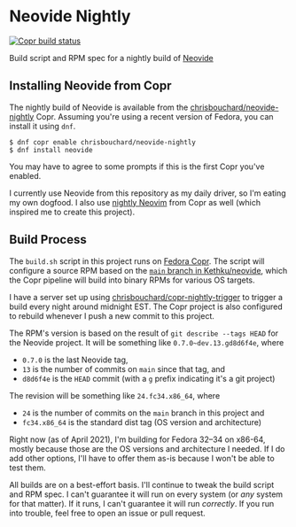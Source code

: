 # Neovide Nightly

[![Copr build status][copr-status-image]][copr-neovide-nightly]

Build script and RPM spec for a nightly build of [Neovide][neovide]


## Installing Neovide from Copr

The nightly build of Neovide is available from the
[chrisbouchard/neovide-nightly][neovide-nightly-project] Copr. Assuming you're
using a recent version of Fedora, you can install it using `dnf`.

```console
$ dnf copr enable chrisbouchard/neovide-nightly
$ dnf install neovide
```

You may have to agree to some prompts if this is the first Copr you've enabled.

I currently use Neovide from this repository as my daily driver, so I'm eating
my own dogfood. I also use [nightly Neovim][neovim-nightly] from Copr as well
(which inspired me to create this project).


## Build Process

The `build.sh` script in this project runs on [Fedora Copr][fedora-copr]. The
script will configure a source RPM based on the [`main` branch in
Kethku/neovide][neovide-main-branch], which the Copr pipeline will build into
binary RPMs for various OS targets.

I have a server set up using
[chrisbouchard/copr-nightly-trigger][copr-nightly-trigger] to trigger a build
every night around midnight EST. The Copr project is also configured to rebuild
whenever I push a new commit to this project.

The RPM's version is based on the result of `git describe --tags HEAD` for the
Neovide project. It will be something like `0.7.0~dev.13.gd8d6f4e`, where

* `0.7.0` is the last Neovide tag,
* `13` is the number of commits on `main` since that tag, and
* `d8d6f4e` is the `HEAD` commit (with a `g` prefix indicating it's a git
  project)

The revision will be something like `24.fc34.x86_64`, where

* `24` is the number of commits on the `main` branch in this project and
* `fc34.x86_64` is the standard dist tag (OS version and architecture)

Right now (as of April 2021), I'm building for Fedora 32&ndash;34 on x86-64,
mostly because those are the OS versions and architecture I needed. If I do add
other options, I'll have to offer them as-is because I won't be able to test
them.

All builds are on a best-effort basis. I'll continue to tweak the build script
and RPM spec. I can't guarantee it will run on every system (or _any_ system
for that matter). If it runs, I can't guarantee it will run _correctly_. If you
run into trouble, feel free to open an issue or pull request.


[copr-neovide-nightly]: https://copr.fedorainfracloud.org/coprs/chrisbouchard/neovide-nightly/package/neovide/
[copr-nightly-trigger]: https://github.com/chrisbouchard/copr-nightly-trigger
[copr-status-image]: https://copr.fedorainfracloud.org/coprs/chrisbouchard/neovide-nightly/package/neovide/status_image/last_build.png
[fedora-copr]: https://copr.fedorainfracloud.org/
[neovide-nightly-project]: https://copr.fedorainfracloud.org/coprs/chrisbouchard/neovide-nightly
[neovide]: https://github.com/Kethku/neovide
[neovide-main-branch]: https://github.com/Kethku/neovide/commits/main
[neovim-nightly]: https://copr.fedorainfracloud.org/coprs/agriffis/neovim-nightly/
